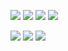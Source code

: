 <!--<img src="https://img.shields.io/badge/쓰고자하는_텍스트-컬러코드?style=flat-square&logo=simpleicons에서_아이콘이름&logoColor=white"/></a>-->
<img src="https://img.shields.io/badge/Linux-FCC624?style=flat-square&logo=Linux&logoColor=black"/></a>
<img src="https://img.shields.io/badge/KaliLinux-557C94?style=flat-square&logo=KaliLinux&logoColor=black"/></a>
<img src="https://img.shields.io/badge/Python-3766AB?style=flat-square&logo=Python&logoColor=white"/></a>
<img src="https://img.shields.io/badge/JavaScript-F7DF1E?style=flat-square&logo=JavaScript&logoColor=black"/></a>

<img src="https://img.shields.io/badge/Apache-D22128?style=flat-square&logo=Apache&logoColor=black"/></a>
<img src="https://img.shields.io/badge/PHP-777BB4?style=flat-square&logo=PHP&logoColor=black"/></a>
<img src="https://img.shields.io/badge/MySQL-4479A1?style=flat-square&logo=MySQL&logoColor=black"/></a>


